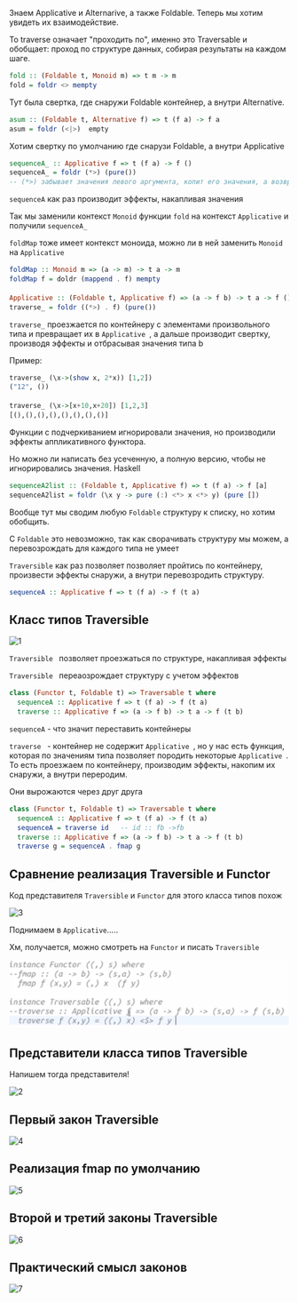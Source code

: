 Знаем Applicative и Alternarive, а также Foldable. Теперь мы хотим увидеть их взаимодействие.

To traverse означает "проходить по", именно это Traversable и обобщает: проход по структуре данных, собирая результаты на каждом шаге.

```Haskell
fold :: (Foldable t, Monoid m) => t m -> m
fold = foldr <> mempty

```

Тут была свертка, где снаружи Foldable контейнер, а внутри Alternative.

```Haskell
asum :: (Foldable t, Alternative f) => t (f a) -> f a
asum = foldr (<|>)  empty

```

Хотим свертку по умолчанию где снарузи Foldable, а внутри Applicative

```Haskell
sequenceA_ :: Applicative f => t (f a) -> f ()
sequenceA_ = foldr (*>) (pure())
-- (*>) забывает значения левого аргумента, копит его значения, а возвращает правый

```
`sequenceA` как раз производит эффекты, накапливая значения

Так мы заменили контекст `Monoid` функции `fold` на контекст `Applicative` и получили `sequenceA_ `

`foldMap` тоже имеет контекст моноида, можно ли в ней заменить `Monoid` на `Applicative`

```Haskell
foldMap :: Monoid m => (a -> m) -> t a -> m
foldMap f = doldr (mappend . f) mempty

Applicative :: (Foldable t, Applicative f) => (a -> f b) -> t a -> f ()
traverse_ = foldr ((*>) . f) (pure())
```
`traverse_` проезжается по контейнеру с элементами произвольного типа и превращает их в `Applicative `, а дальше производит свертку, производя эффекты и отбрасывая значения типа b

Пример:
```Haskell
traverse_ (\x->(show x, 2*x)) [1,2])
("12", ())

traverse_ (\x->[x+10,x+20]) [1,2,3]
[(),(),(),(),(),(),(),()]
```

Функции с подчеркиванием игнорировали значения, но производили эффекты аппликативного функтора.

Но можно ли написать без усеченную, а полную версию, чтобы не игнорировались значения.
Haskell
```Haskell
sequenceA2list :: (Foldable t, Applicative f) => t (f a) -> f [a]
sequenceA2list = foldr (\x y -> pure (:) <*> x <*> y) (pure [])
```
Вообще тут мы сводим любую `Foldable` структуру к списку, но хотим обобщить.

С `Foldable` это невозможно, так как сворачивать структуру мы можем, а перевозрождать для каждого типа не умеет

`Traversible` как раз позволяет позволяет пройтись по контейнеру, произвести эффекты снаружи, а внутри перевозродить структуру.

```Haskell
sequenceA :: Applicative f => t (f a) -> f (t a)
```

## Класс типов Traversible
![1](Helper/1-T.png)

`Traversible ` позволяет проезжаться по структуре, накапливая эффекты

`Traversible ` переаозрождает структуру с учетом эффектов

```Haskell
class (Functor t, Foldable t) => Traversable t where
  sequenceA :: Applicative f => t (f a) -> f (t a)
  traverse :: Applicative f => (a -> f b) -> t a -> f (t b)
```
`sequenceA` - что значит переставить контейнеры

`traverse ` - контейнер не содержит `Applicative `, но у нас есть функция, которая по значениям типа позволяет породить некоторые `Applicative `. То есть проезжаем по контейнеру, производим эффекты, накопим их снаружи, а внутри переродим.

Они вырожаются через друг друга 

```Haskell
class (Functor t, Foldable t) => Traversable t where
  sequenceA :: Applicative f => t (f a) -> f (t a)
  sequenceA = traverse id   -- id :: fb ->fb
  traverse :: Applicative f => (a -> f b) -> t a -> f (t b)
  traverse g = sequenceA . fmap g
```

## Сравнение реализация Traversible и Functor

Код представителя `Traversible` и `Functor` для этого класса типов похож

![3](Helper/3-T.png)

Поднимаем в `Applicative`.....

Хм, получается, можно смотреть на `Functor` и писать `Traversible`

![4](Helper/8.png)

## Представители класса типов Traversible

Напишем тогда представителя!

![2](Helper/2-T.png)


## Первый закон Traversible
![4](Helper/4-T.png)

## Реализация fmap по умолчанию
![5](Helper/5-T.png)

## Второй и третий законы Traversible
![6](Helper/6-T.png)

## Практический смысл законов
![7](Helper/7-T.png)
